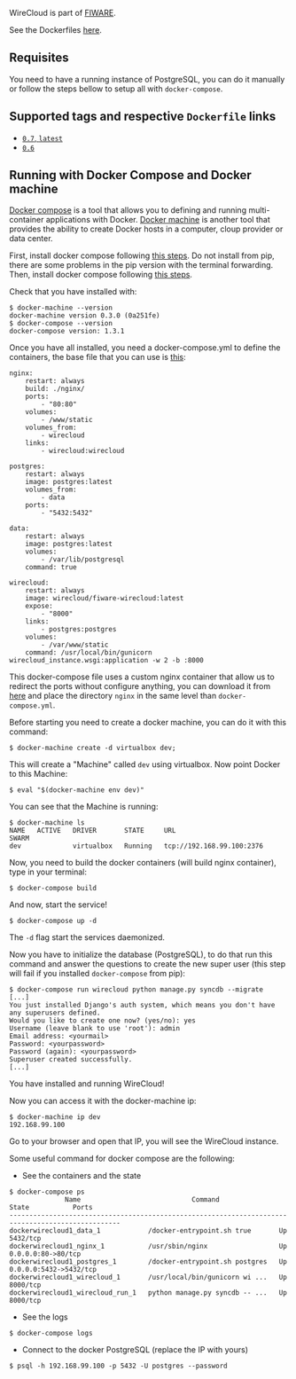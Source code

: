 WireCloud is part of [FIWARE](http://www.fiware.org/).

See the Dockerfiles [here](https://github.com/Wirecloud/docker-wirecloud).

## Requisites

You need to have a running instance of PostgreSQL, you can do it manually or follow the steps bellow to setup all with `docker-compose`.

## Supported tags and respective `Dockerfile` links

- [`0.7`, `latest`](https://github.com/Wirecloud/docker-wirecloud/blob/master/0.7/Dockerfile)
- [`0.6`](https://github.com/Wirecloud/docker-wirecloud/blob/master/0.6/Dockerfile)

## Running with Docker Compose and Docker machine

[Docker compose](https://docs.docker.com/compose/) is a tool that allows you to defining and running multi-container applications with Docker.
[Docker machine](https://docs.docker.com/machine/) is another tool that provides the ability to create Docker hosts in a computer, cloup provider or data center.

First, install docker compose following [this steps](https://docs.docker.com/compose/install/). Do not install from pip, there are some problems in the pip version with the terminal forwarding.
Then, install docker compose following [this steps](https://docs.docker.com/machine/).

Check that you have installed with:

```
$ docker-machine --version
docker-machine version 0.3.0 (0a251fe)
$ docker-compose --version
docker-compose version: 1.3.1
```

Once you have all installed, you need a docker-compose.yml to define the containers, the base file that you can use is [this](https://github.com/Wirecloud/docker-wirecloud/blob/master/hub-docks/compose-files/docker-compose.yml):
```
nginx:
    restart: always
    build: ./nginx/
    ports:
        - "80:80"
    volumes:
        - /www/static
    volumes_from:
        - wirecloud
    links:
        - wirecloud:wirecloud

postgres:
    restart: always
    image: postgres:latest
    volumes_from:
        - data
    ports:
        - "5432:5432"

data:
    restart: always
    image: postgres:latest
    volumes:
        - /var/lib/postgresql
    command: true

wirecloud:
    restart: always
    image: wirecloud/fiware-wirecloud:latest
    expose:
        - "8000"
    links:
        - postgres:postgres
    volumes:
        - /var/www/static
    command: /usr/local/bin/gunicorn wirecloud_instance.wsgi:application -w 2 -b :8000
```

This docker-compose file uses a custom nginx container that allow us to redirect the ports without configure anything, you can download it from [here](https://github.com/Wirecloud/docker-wirecloud/blob/master/hub-docks/compose-files/nginx) and place the directory `nginx` in the same level than `docker-compose.yml`.

Before starting you need to create a docker machine, you can do it with this command:
```
$ docker-machine create -d virtualbox dev;
```

This will create a "Machine" called `dev` using virtualbox. Now point Docker to this Machine:

```
$ eval "$(docker-machine env dev)"
```

You can see that the Machine is running:

```
$ docker-machine ls
NAME   ACTIVE   DRIVER       STATE     URL                         SWARM
dev             virtualbox   Running   tcp://192.168.99.100:2376
```

Now, you need to build the docker containers (will build nginx container), type in your terminal:

```
$ docker-compose build
```

And now, start the service!

```
$ docker-compose up -d
```

The `-d` flag start the services daemonized.

Now you have to initialize the database (PostgreSQL), to do that run this command and answer the questions to create the new super user (this step will fail if you installed `docker-compose` from pip):

```
$ docker-compose run wirecloud python manage.py syncdb --migrate
[...]
You just installed Django's auth system, which means you don't have any superusers defined.
Would you like to create one now? (yes/no): yes
Username (leave blank to use 'root'): admin
Email address: <yourmail>
Password: <yourpassword>
Password (again): <yourpassword>
Superuser created successfully.
[...]
```

You have installed and running WireCloud!

Now you can access it with the docker-machine ip:

```
$ docker-machine ip dev
192.168.99.100
```

Go to your browser and open that IP, you will see the WireCloud instance.


Some useful command for docker compose are the following:

- See the containers and the state
```
$ docker-compose ps
              Name                            Command               State           Ports
--------------------------------------------------------------------------------------------------
dockerwirecloud1_data_1            /docker-entrypoint.sh true       Up      5432/tcp
dockerwirecloud1_nginx_1           /usr/sbin/nginx                  Up      0.0.0.0:80->80/tcp
dockerwirecloud1_postgres_1        /docker-entrypoint.sh postgres   Up      0.0.0.0:5432->5432/tcp
dockerwirecloud1_wirecloud_1       /usr/local/bin/gunicorn wi ...   Up      8000/tcp
dockerwirecloud1_wirecloud_run_1   python manage.py syncdb -- ...   Up      8000/tcp
```

- See the logs
```
$ docker-compose logs
```

- Connect to the docker PostgreSQL (replace the IP with yours)
```
$ psql -h 192.168.99.100 -p 5432 -U postgres --password
```

